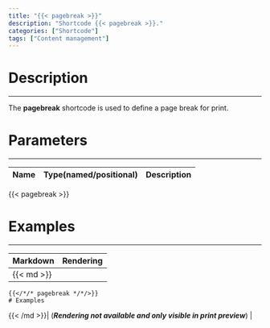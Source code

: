```yaml
---
title: "{{< pagebreak >}}"
description: "Shortcode {{< pagebreak >}}."
categories: ["Shortcode"]
tags: ["Content management"]
---
```


# Description
---

The **pagebreak** shortcode is used to define a page break for print.

# Parameters
---

| Name | Type(named/positional) | Description |
| ---- | ---------------------- | ----------- |

{{< pagebreak >}}
# Examples
---

| Markdown | Rendering |
| -------- | --------- |
|{{< md >}}
```
{{</*/* pagebreak */*/>}}
# Examples
```
{{< /md >}}| (***Rendering not available and only visible in print preview***) |
